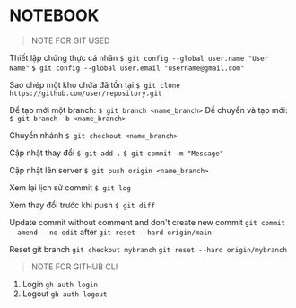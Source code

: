 # NOTEBOOK

> NOTE FOR GIT USED

Thiết lập chứng thực cá nhân
`$ git config --global user.name "User Name"`
`$ git config --global user.email "username@gmail.com"`


Sao chép một kho chứa đã tồn tại
`$ git clone https://github.com/user/repository.git`

Để tạo mới một branch:
`$ git branch <name_branch>`
Để chuyển và tạo mới:
`$ git branch -b <name_branch>`


Chuyển nhánh
`$ git checkout <name_branch>`

Cập nhật thay đổi
`$ git add .`
`$ git commit -m "Message"`

Cập nhật lên server
`$ git push origin <name_branch>`


Xem lại lịch sử commit
`$ git log`

Xem thay đổi trước khi push
`$ git diff`

Update commit without comment and don't create new commit
`git commit --amend --no-edit`
after
`git reset --hard origin/main`


Reset git branch
`git checkout mybranch`
`git reset --hard origin/mybranch`

> NOTE FOR GITHUB CLI
1. Login
`gh auth login`
2. Logout
`gh auth logout`